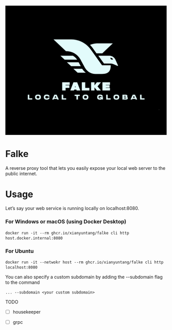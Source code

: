 ![Logo](./assets/logo.png)

# Falke

A reverse proxy tool that lets you easily expose your local web server to the public internet.

# Usage

Let’s say your web service is running locally on localhost:8080.

### For Windows or macOS (using Docker Desktop)

```shell
docker run -it --rm ghcr.io/xianyuntang/falke cli http host.docker.internal:8080
```

### For Ubuntu

```shell
docker run -it --netwokr host --rm ghcr.io/xianyuntang/falke cli http localhost:8080
```

You can also specify a custom subdomain by adding the --subdomain flag to the command

```shell
... --subdomain <your custom subdomain>
```

TODO

- [ ] housekeeper
- [ ] grpc

